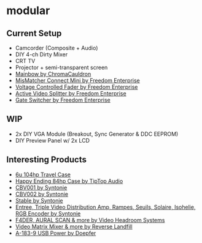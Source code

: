 # modular

## Current Setup

- Camcorder (Composite + Audio)
- DIY 4-ch Dirty Mixer
- CRT TV
- Projector + semi-transparent screen
- [Mainbow by ChromaCauldron](https://www.etsy.com/uk/listing/1005042852/mainbow-analog-video-synth-eurorack?click_key=049a7e0a52eb56feadb9bd390ace38b6d5c35158%3A1005042852&click_sum=421d72d2&ref=shop_home_active_1&crt=1)
- [MisMatcher Connect Mini by Freedom Enterprise](https://freedomenterprise.pt/mismatcher-connect-mini.html)
- [Voltage Controlled Fader by Freedom Enterprise](https://freedomenterprise.pt/vcf.html)
- [Active Video Splitter by Freedom Enterprise](https://freedomenterprise.pt/Video-Splitter.html)
- [Gate Switcher by Freedom Enterprise](https://freedomenterprise.pt/Gate-Switcher.html)

## WIP

- 2x DIY VGA Module (Breakout, Sync Generator & DDC EEPROM)
- DIY Preview Panel w/ 2x LCD

## Interesting Products

- [6u 104hp Travel Case](https://www.ebay.co.uk/itm/266688995770?var=0&toolid=10044)
- [Happy Ending 84hp Case by TipTop Audio](https://www.elevatorsound.com/product/tiptop-audio-happy-ending-uk-19quot-rack-eurorack-case-amp-power-kit-black/)
- [CBV001 by Syntonie](https://syntonie.fr/products/cbv001-circuit-bent-video-enhancer)
- [CBV002 by Syntonie](https://syntonie.fr/products/cbv002-circuit-bent-video-delay)
- [Stable by Syntonie](https://syntonie.fr/products/stable)
- [Entree, Triple Video Distribution Amp, Rampes, Seuils, Solaire, Isohelie, RGB Encoder by Syntonie](https://syntonie.fr/products/rampes-ramp-generator-sync-extractor)
- [F4DER, AURAL SCAN & more by Video Headroom Systems](https://www.videoheadroom.systems/video-synthesizers/p/f4der)
- [Video Matrix Mixer & more by Reverse Landfill](https://www.reverselandfill.org/category/eurorack-video/)
- [A-183-9 USB Power by Doepfer](https://www.thomann.co.uk/doepfer_a_183_9.htm)
